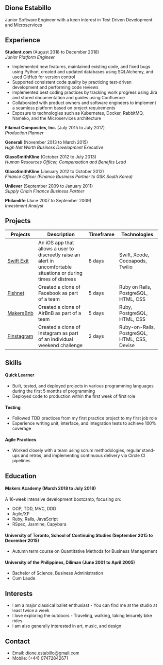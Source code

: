 ## Dione Estabillo
Junior Software Engineer with a keen interest in Test Driven Development and Microservices

## Experience

**Student.com** (August 2018 to December 2018)</br>*Junior Platform Engineer*

- Implemented new features, maintained existing code, and fixed bugs using Python, created and updated databases using SQLAlchemy, and used GitHub for version control
- Supported consistent code quality by practicing test-driven development and performing code reviews
- Implemented best coding practices by tracking work progress using Jira and stored documentation and guides using Confluence
- Collaborated with product owners and software engineers to implement a seamless platform based on project requirements
- Exposure to technologies such as Kubernetes, Docker, RabbitMQ, Nameko, and the Microservices architecture


**Filamat Composites, Inc.** (July 2015 to July 2017)</br>*Production Planner*

**Generali** (November 2013 to March 2015)</br>*High Net Worth Business Development Executive*

**GlaxoSmithKline** (October 2012 to July 2013)</br>*Human Resources Officer, Compensation and Benefits Lead*

**GlaxoSmithKline** (January 2012 to October 2012)</br>*Finance Officer (Finance Business Partner to GSK South Korea)*

**Unilever** (September 2009 to January 2011)</br>*Supply Chain Finance Business Partner*

**Philamlife** (June 2007 to September 2009)</br>*Investment Analyst*

## Projects
| Projects | Description | Timeframe | Technologies |
| -------- | ----------- | --------- | ------------ |
|  [Swift Exit](https://github.com/habin-isa/Angelos) | An iOS app that allows a user to discreetly raise an alert in uncomfortable situations or during times of distress | 8 days | Swift, Xcode, Cocoapods, Twilio
| [Fishnet](https://github.com/ZoeKavanagh/fishnet) | Created a clone of Facebook as part of a team | 5 days | Ruby on Rails, PostgreSQL, HTML, CSS
| [MakersBnb](https://github.com/charmalt/makersbnb) | Created a clone of AirBnB as part of a team | 5 days | Ruby, PostgreSQL, HTML, CSS|
| [Finstagram](https://github.com/dione-dls/instagram-challenge) | Created a clone of Instagram as part of an individual weekend challenge | 2 days | Ruby-on-Rails, PostgreSQL, HTML, CSS, Devise |

## Skills

#### Quick Learner
- Built, tested, and deployed projects in various programming languages during the first 5 months of programming
- Deployed code to production within the first week of first role

#### Testing
- Followed TDD practices from my first practice project to my first job role
- Experience writing unit, interface, and integration tests to achieve 100% coverage

#### Agile Practices
- Worked closely with a team using scrum methodologies, regular stand-ups and retros, and implementing continuous delivery via Circle CI pipelines

## Education

#### Makers Academy (March 2018 to July 2018)

A 16-week intensive development bootcamp, focusing on:

- OOP, TDD, MVC, DDD
- Agile/XP
- Ruby, Rails, JavaScript
- RSpec, Jasmine, Capybara

#### University of Toronto, School of Continuing Studies (September 2015 to December 2015)

- Autumn term course on Quantitative Methods for Business Management

#### University of the Philippines, Diliman (June 2001 to April 2005)

- Bachelor of Science, Business Administration
- Cum Laude

## Interests
- I am a major classical ballet enthusiast - You can find me at the studio at least twice a week
- I love exploring the outdoors - Traveling, walking, taking leisurely bike rides
- I am also generally interested in art, music, and design

## Contact
- Email: dione.estabillo@gmail.com
- Mobile: (+44) 07472842671
